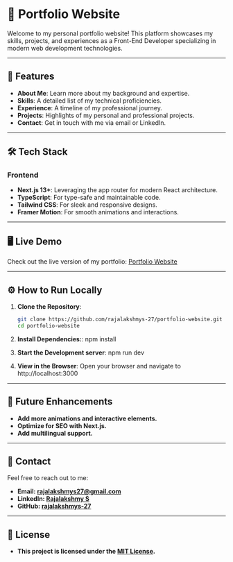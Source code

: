 # 🚀 Portfolio Website

Welcome to my personal portfolio website! This platform showcases my skills, projects, and experiences as a Front-End Developer specializing in modern web development technologies.

---

## 📖 Features

- **About Me**: Learn more about my background and expertise.
- **Skills**: A detailed list of my technical proficiencies.
- **Experience**: A timeline of my professional journey.
- **Projects**: Highlights of my personal and professional projects.
- **Contact**: Get in touch with me via email or LinkedIn.

---

## 🛠️ Tech Stack

### **Frontend**
- **Next.js 13+**: Leveraging the app router for modern React architecture.
- **TypeScript**: For type-safe and maintainable code.
- **Tailwind CSS**: For sleek and responsive designs.
- **Framer Motion**: For smooth animations and interactions.

---

## 🖥️ Live Demo

Check out the live version of my portfolio: [Portfolio Website](https://rajalakshmy-portfolio.vercel.app/)

---

## ⚙️ How to Run Locally

1. **Clone the Repository**:
   ```bash
   git clone https://github.com/rajalakshmys-27/portfolio-website.git
   cd portfolio-website

2. **Install Dependencies:**:
    npm install

3. **Start the Development server**:
    npm run dev

4. **View in the Browser**:
    Open your browser and navigate to http://localhost:3000 

---

## 📝 Future Enhancements

- **Add more animations and interactive elements.**
- **Optimize for SEO with Next.js.**
- **Add multilingual support.**

---

## 🤝 Contact
Feel free to reach out to me:

- **Email: rajalakshmys27@gmail.com**
- **LinkedIn: [Rajalakshmy S](https://www.linkedin.com/in/rajalakshmy-s-2709/)**
- **GitHub: [rajalakshmys-27](https://github.com/rajalakshmys-27)**

---

## 📜 License
- **This project is licensed under the [MIT License](LICENSE).**